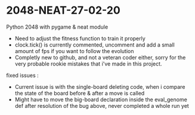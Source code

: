 # 2048-NEAT-27-02-20
Python 2048 with pygame &amp; neat module

- Need to adjust the fitness function to train it properly
- clock.tick() is currently commented, uncomment and add a small amount of fps if you want to follow the evolution
- Completly new to github, and not a veteran coder either, sorry for the very probable rookie mistakes that i've made in this project.


fixed issues :
- Current issue is with the single-board deleting code, when i compare the state of the board before & after a move is called
- Might have to move the big-board declaration inside the eval_genome def after resolution of the bug above, never completed a whole run yet
